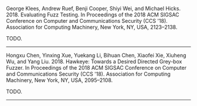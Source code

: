 George Klees, Andrew Ruef, Benji Cooper, Shiyi Wei, and Michael Hicks. 2018. Evaluating Fuzz Testing. In Proceedings of the 2018 ACM SIGSAC Conference on Computer and Communications Security (CCS '18). Association for Computing Machinery, New York, NY, USA, 2123–2138.

TODO.

<hr/>

Hongxu Chen, Yinxing Xue, Yuekang Li, Bihuan Chen, Xiaofei Xie, Xiuheng Wu, and Yang Liu. 2018. Hawkeye: Towards a Desired Directed Grey-box Fuzzer. In Proceedings of the 2018 ACM SIGSAC Conference on Computer and Communications Security (CCS '18). Association for Computing Machinery, New York, NY, USA, 2095–2108.

TODO.

<hr/>
